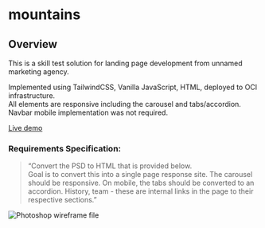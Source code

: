 # mountains

## Overview
This is a skill test solution for landing page development from unnamed marketing agency.

Implemented using TailwindCSS, Vanilla JavaScript, HTML, deployed to OCI infrastructure.  
All elements are responsive including the carousel and tabs/accordion.
Navbar mobile implementation was not required.

[Live demo](https://mountains.vadzimk.com)

### Requirements Specification:

> “Convert the PSD to HTML that is provided below.  
Goal is to convert this into a single page response site. The carousel should be responsive. On mobile, the tabs should be converted to an accordion. History, team - these are internal links in the page to their respective sections.”

![Photoshop wireframe file](./CT_SkillTest_v3.png)